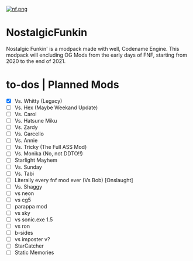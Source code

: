 [![nf.png](https://i.postimg.cc/YCFPbpny/nf.png)](https://postimg.cc/TKRQPXXr)
# NostalgicFunkin
Nostalgic Funkin' is a modpack made with well, Codename Engine.
This modpack will encluding OG Mods from the early days of FNF, starting from 2020 to the end of 2021.

# to-dos | Planned Mods
- [x] Vs. Whitty (Legacy)
- [ ] Vs. Hex (Maybe Weekand Update)
- [ ] Vs. Carol
- [ ] Vs. Hatsune Miku
- [ ] Vs. Zardy
- [ ] Vs. Garcello
- [ ] Vs. Annie
- [ ] Vs. Tricky (The Full ASS Mod)
- [ ] Vs. Monika (No, not DDTO!!)
- [ ] Starlight Mayhem
- [ ] Vs. Sunday
- [ ] Vs. Tabi
- [ ] Literally every fnf mod ever (Vs Bob) [Onslaught]
- [ ] Vs. Shaggy
- [ ] vs neon
- [ ] vs cg5
- [ ] parappa mod
- [ ] vs sky
- [ ] vs sonic.exe 1.5
- [ ] vs ron
- [ ] b-sides
- [ ] vs imposter v?
- [ ] StarCatcher
- [ ] Static Memories
